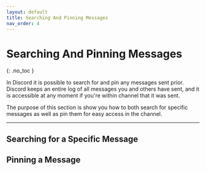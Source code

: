 ```yaml
---
layout: default
title: Searching And Pinning Messages
nav_order: 4
---
```


# Searching And Pinning Messages
{: .no_toc }

In Discord it is possible to search for and pin any messages sent prior. Discord keeps an entire log of all messages you and others have sent, and it is accessible at any moment if you're within channel that it was sent.

The purpose of this section is show you how to both search for specific messages as well as pin them for easy access in the channel.

---

## Searching for a Specific Message

## Pinning a Message

